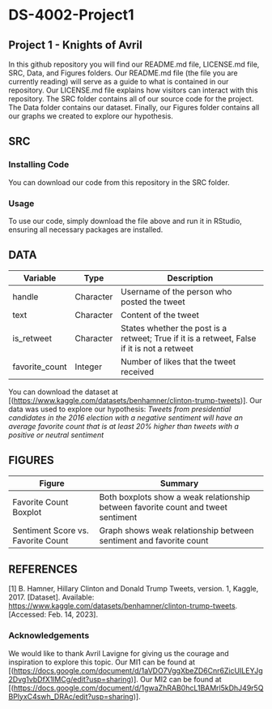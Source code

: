 # DS-4002-Project1

## Project 1 - Knights of Avril
In this github repository you will find our README.md file, LICENSE.md file, SRC, Data, and Figures folders. Our README.md file (the file you are currently reading) will serve as a guide to what is contained in our repository. Our LICENSE.md file explains how visitors can interact with this repository. The SRC folder contains all of our source code for the project. The Data folder contains our dataset. Finally, our Figures folder contains all our graphs we created to explore our hypothesis. 

## SRC
### Installing Code
You can download our code from this repository in the SRC folder. 
### Usage
To use our code, simply download the file above and run it in RStudio, ensuring all necessary packages are installed. 

## DATA
| Variable | Type | Description |
| --- | --- | --- |
| handle | Character | Username of the person who posted the tweet |
| text | Character | Content of the tweet |
| is_retweet | Character | States whether the post is a retweet; True if it is a retweet, False if it is not a retweet |
| favorite_count | Integer | Number of likes that the tweet received |

You can download the dataset at [(https://www.kaggle.com/datasets/benhamner/clinton-trump-tweets)]. 
Our data was used to explore our hypothesis: *Tweets from presidential candidates in the 2016 election with a negative sentiment will have an average favorite count that is at least 20% higher than tweets with a positive or neutral sentiment*

## FIGURES
| Figure | Summary |
| --- | --- |
| Favorite Count Boxplot | Both boxplots show a weak relationship between favorite count and tweet sentiment |
| Sentiment Score vs. Favorite Count | Graph shows weak relationship between sentiment and favorite count |

## REFERENCES
[1]   B. Hamner, Hillary Clinton and Donald Trump Tweets, version. 1, Kaggle, 2017. [Dataset]. Available: https://www.kaggle.com/datasets/benhamner/clinton-trump-tweets. [Accessed: Feb. 14, 2023].
### Acknowledgements 
We would like to thank Avril Lavigne for giving us the courage and inspiration to explore this topic.
Our MI1 can be found at [(https://docs.google.com/document/d/1aVDO7VggXbeZD6Cnr6ZicUILEYJg2Dvg1vbDfX1lMCg/edit?usp=sharing)].
Our MI2 can be found at [(https://docs.google.com/document/d/1gwaZhRAB0hcL1BAMrl5kDhJ49r5QBPlyxC4swh_DRAc/edit?usp=sharing)].
